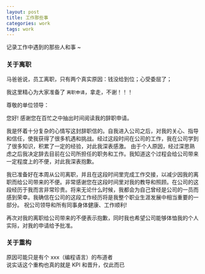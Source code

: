 ```yaml
---
layout: post
title: 工作那些事
categories: work
tags: work
---
```


记录工作中遇到的那些人和事 ~

### 关于离职

马爸爸说，员工离职，只有两个真实原因：钱没给到位；心受委屈了；

我这里精心为大家准备了 `离职申请`，拿走，不谢！！！

>
尊敬的单位领导：
>
您好! 感谢您在百忙之中抽出时间阅读我的辞职申请。
>
我是怀着十分复杂的心情写这封辞职信的。自我进入公司之后，对我的关心、指导和信任，使我获得了很多机遇和挑战。经过这段时间在公司的工作，我在公司学到了很多知识，积累了一定的经验，对此我深表感激。 由于个人原因，经过深思熟虑之后我决定辞去目前在公司所担任的职务和工作。我知道这个过程会给公司带来一定程度上的不便，对此我深表抱歉。
>
我已准备好在本周从公司离职，并且在这段时间里完成工作交接，以减少因我的离职而给公司带来的不便。非常感谢您在这段时间里对我的教导和照顾。在公司的这段经历于我而言非常珍贵。将来无论什么时候，我都会为自己曾经是公司的一员而感到荣幸。我确信在公司的这段工作经历将是我整个职业生涯发展中相当重要的一部分。 祝公司领导和所有同事身体健康、工作顺利!
>
再次对我的离职给公司带来的不便表示抱歉，同时我也希望公司能够体恤我的个人实际，对我的申请给予批准。

### 关于重构

原因可能只是有个 xxx（编程语言）的布道者  
说实话这个重构也真的就是 KPI 和晋升，仅此而已
